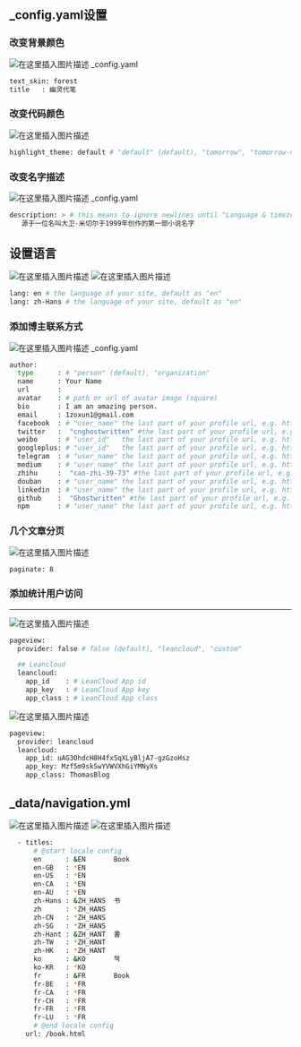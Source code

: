 

##  _config.yaml设置
### 改变背景颜色
![在这里插入图片描述](https://i-blog.csdnimg.cn/blog_migrate/42d3d85d86a5d08c5572f3e077cb2407.png)
_config.yaml
```bash
text_skin: forest
title   : 幽灵代笔
```

### 改变代码颜色
![在这里插入图片描述](https://i-blog.csdnimg.cn/blog_migrate/b38bad953b8aa2520a7a9b47f8a99d67.png)

```bash
highlight_theme: default # "default" (default), "tomorrow", "tomorrow-night", "tomorrow-night-eighties", "tomorrow-night-blue", "tomorrow-night-bright"
```


### 改变名字描述
![在这里插入图片描述](https://i-blog.csdnimg.cn/blog_migrate/1d57417f4bd2f79d00aa97b8bab373c5.png)
_config.yaml

```bash
description: > # this means to ignore newlines until "Language & timezone"
   源于一位名叫大卫·米切尔于1999年创作的第一部小说名字
```
## 设置语言
![在这里插入图片描述](https://i-blog.csdnimg.cn/blog_migrate/9de11db8012da7913f1421ee4ecf3a95.png)
![在这里插入图片描述](https://i-blog.csdnimg.cn/blog_migrate/0dfb6270c85b902da6e4d7f058ebe9e4.png)

```bash
lang: en # the language of your site, default as "en"
lang: zh-Hans # the language of your site, default as "en"
```



### 添加博主联系方式

![在这里插入图片描述](https://i-blog.csdnimg.cn/blog_migrate/86436210ebaede851c3ca24368254685.png)
_config.yaml
```bash
author:
  type      : # "person" (default), "organization"
  name      : Your Name
  url       :
  avatar    : # path or url of avatar image (square)
  bio       : I am an amazing person.
  email     : 1zoxun1@gmail.com
  facebook  : # "user_name" the last part of your profile url, e.g. https://www.facebook.com/user_name
  twitter   :  "cnghostwritten" #the last part of your profile url, e.g. https://twitter.com/user_name
  weibo     : # "user_id"   the last part of your profile url, e.g. https://www.weibo.com/user_id/profile?...
  googleplus: # "user_id"   the last part of your profile url, e.g. https://plus.google.com/u/0/user_id
  telegram  : # "user_name" the last part of your profile url, e.g. https://t.me/user_name
  medium    : # "user_name" the last part of your profile url, e.g. https://medium.com/user_name
  zhihu     :  "cao-zhi-39-73" #the last part of your profile url, e.g. https://www.zhihu.com/people/user_name
  douban    : # "user_name" the last part of your profile url, e.g. https://www.douban.com/people/user_name
  linkedin  : # "user_name" the last part of your profile url, e.g. https://www.linkedin.com/in/user_name
  github    :  "Ghostwritten" #the last part of your profile url, e.g. https://github.com/user_name
  npm       : # "user_name" the last part of your profile url, e.g. https://www.npmjs.com/~user_name
```

### 几个文章分页
![在这里插入图片描述](https://i-blog.csdnimg.cn/blog_migrate/2d853e13b688c1d45b65f69532edc989.png)

```bash
paginate: 8
```


###  添加统计用户访问
-------------
![在这里插入图片描述](https://i-blog.csdnimg.cn/blog_migrate/90ce778382af5dc21c62860012ee2224.png)

```bash
pageview:
  provider: false # false (default), "leancloud", "custom"

  ## Leancloud
  leancloud:
    app_id    : # LeanCloud App id
    app_key   : # LeanCloud App key
    app_class : # LeanCloud App class
```
![在这里插入图片描述](https://i-blog.csdnimg.cn/blog_migrate/1a63ee9d3ffaf1d8a93b1106f1514096.png)

```bash
pageview:
  provider: leancloud
  leancloud:
    app_id: uAG3OhdcH8H4fxSqXLyBljA7-gzGzoHsz
    app_key: Mzf5m9skSwYVWVXhGiYMNyXs
    app_class: ThomasBlog
```

##  _data/navigation.yml
![在这里插入图片描述](https://i-blog.csdnimg.cn/blog_migrate/16b6a6703c14673a9c130f23e6f77f1a.png)
![在这里插入图片描述](https://i-blog.csdnimg.cn/blog_migrate/201df81ebe3de072e691a77c46123969.png)

```bash
  - titles:
      # @start locale config
      en      : &EN       Book
      en-GB   : *EN
      en-US   : *EN
      en-CA   : *EN
      en-AU   : *EN
      zh-Hans : &ZH_HANS  书
      zh      : *ZH_HANS
      zh-CN   : *ZH_HANS
      zh-SG   : *ZH_HANS
      zh-Hant : &ZH_HANT  書
      zh-TW   : *ZH_HANT
      zh-HK   : *ZH_HANT
      ko      : &KO       책
      ko-KR   : *KO
      fr      : &FR       Book
      fr-BE   : *FR
      fr-CA   : *FR
      fr-CH   : *FR
      fr-FR   : *FR
      fr-LU   : *FR
      # @end locale config
    url: /book.html
```



